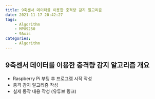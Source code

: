 ```yaml
---
title: 9축센서 데이터를 이용한 충격량 감지 알고리즘
date: 2021-11-17 20:42:27
tags:
    - Algorithm
    - MPU9250
    - 9Axis
categories:
    - Algorithm
---
```


## 9축센서 데이터를 이용한 충격량 감지 알고리즘 개요

-   Raspberry Pi 부팅 후 프로그램 시작 작성
-   충격 감지 알고리즘 작성
-   실제 동작 내용 작성 (유튜브 링크)
